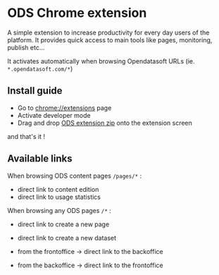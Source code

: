 # ODS Chrome extension

A simple extension to increase productivity for every day users of the platform. It provides quick access to main tools like pages, monitoring, publish etc... 

It activates automatically when browsing Opendatasoft URLs (ie. `*.opendatasoft.com/*`)

## Install guide

- Go to <chrome://extensions> page
- Activate developer mode
- Drag and drop [ODS extension zip](|ods-chrome-extension.zip) onto the extension screen

and that's it !

## Available links

When browsing ODS content pages `/pages/*` :

- direct link to content edition
- direct link to usage statistics

When browsing any ODS pages `/*` :

- direct link to create a new page
- direct link to create a new dataset

- from the frontoffice -> direct link to the backoffice
- from the backoffice -> direct link to the frontoffice 

